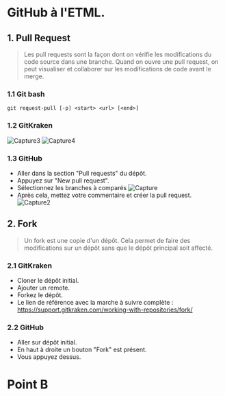 # GitHub à l'ETML.

## 1. Pull Request
> Les pull requests sont la façon dont on vérifie les modifications du code source dans une branche. Quand on ouvre une pull request, on peut visualiser et collaborer sur les modifications de code avant le merge.

### 1.1 Git bash
```git
git request-pull [-p] <start> <url> [<end>]
```
### 1.2 GitKraken
![Capture3](https://user-images.githubusercontent.com/74264318/145035421-fa99b2f0-1825-466f-8dd2-52c98cb9aebd.PNG)
![Capture4](https://user-images.githubusercontent.com/74264318/145035557-dcdcf66a-e61c-4364-9cf3-a56ae9ea006d.PNG)

### 1.3 GitHub
- Aller dans la section "Pull requests" du dépôt.
- Appuyez sur "New pull request".
- Sélectionnez les branches à comparés ![Capture](https://user-images.githubusercontent.com/74264318/145034157-b0448636-7dcf-4445-b855-a5e4137d3545.PNG)
- Après cela, mettez votre commentaire et créer la pull request.
![Capture2](https://user-images.githubusercontent.com/74264318/145034626-e2b34065-0f47-4225-bdcd-0c586898e977.PNG)

## 2. Fork
> Un fork est une copie d'un dépôt. Cela permet de faire des modifications sur un dépôt sans que le dépôt principal soit affecté.

### 2.1 GitKraken
- Cloner le dépôt initial.
- Ajouter un remote.
- Forkez le dépôt.
- Le lien de référence avec la marche à suivre complète :
https://support.gitkraken.com/working-with-repositories/fork/

### 2.2 GitHub
- Aller sur dépôt initial.
- En haut à droite un bouton "Fork" est présent.
- Vous appuyez dessus.

# Point B
